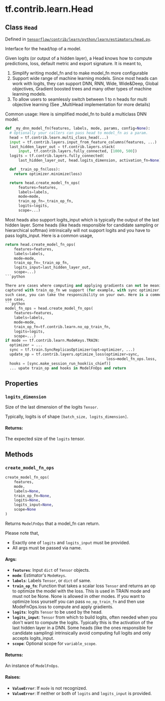 <div itemscope itemtype="http://developers.google.com/ReferenceObject">
<meta itemprop="name" content="tf.contrib.learn.Head" />
<meta itemprop="property" content="logits_dimension"/>
<meta itemprop="property" content="create_model_fn_ops"/>
</div>

# tf.contrib.learn.Head

## Class `Head`





Defined in [`tensorflow/contrib/learn/python/learn/estimators/head.py`](https://www.tensorflow.org/code/tensorflow/contrib/learn/python/learn/estimators/head.py).

Interface for the head/top of a model.

Given logits (or output of a hidden layer), a Head knows how to compute
predictions, loss, default metric and export signature. It is meant to,

1) Simplify writing model_fn and to make model_fn more configurable
2) Support wide range of machine learning models. Since most heads can work
    with logits, they can support DNN, RNN, Wide, Wide&Deep,
    Global objectives, Gradient boosted trees and many other types
    of machine learning models.
2) To allow users to seamlessly switch between 1 to n heads for multi
objective learning (See _MultiHead implementation for more details)

Common usage:
Here is simplified model_fn to build a multiclass DNN model.
  ```python
  def _my_dnn_model_fn(features, labels, mode, params, config=None):
    # Optionally your callers can pass head to model_fn as a param.
    head = tf.contrib.learn.multi_class_head(...)
    input = tf.contrib.layers.input_from_feature_columns(features, ...)
    last_hidden_layer_out = tf.contrib.layers.stack(
        input, tf.contrib.layers.fully_connected, [1000, 500])
    logits = tf.contrib.layers.fully_connected(
        last_hidden_layer_out, head.logits_dimension, activation_fn=None)

    def _train_op_fn(loss):
      return optimizer.minimize(loss)

    return head.create_model_fn_ops(
        features=features,
        labels=labels,
        mode=mode,
        train_op_fn=_train_op_fn,
        logits=logits,
        scope=...)
  ```

Most heads also support logits_input which is typically the output of the last
hidden layer. Some heads (like heads responsible for candidate sampling or
hierarchical softmax) intrinsically will not support logits and you have
to pass logits_input. Here is a common usage,
  ```python
  return head.create_model_fn_ops(
      features=features,
      labels=labels,
      mode=mode,
      train_op_fn=_train_op_fn,
      logits_input=last_hidden_layer_out,
      scope=...)
  ```python

There are cases where computing and applying gradients can not be meaningfully
captured with train_op_fn we support (for example, with sync optimizer). In
such case, you can take the responsibility on your own. Here is a common
use case,
  ```python
  model_fn_ops = head.create_model_fn_ops(
      features=features,
      labels=labels,
      mode=mode,
      train_op_fn=tf.contrib.learn.no_op_train_fn,
      logits=logits,
      scope=...)
  if mode == tf.contrib.learn.ModeKeys.TRAIN:
    optimizer = ...
    sync = tf.train.SyncReplicasOptimizer(opt=optimizer, ...)
    update_op = tf.contrib.layers.optimize_loss(optimizer=sync,
                                                loss=model_fn_ops.loss, ...)
    hooks = [sync.make_session_run_hook(is_chief)]
    ... upate train_op and hooks in ModelFnOps and return
  ```

## Properties

<h3 id="logits_dimension"><code>logits_dimension</code></h3>

Size of the last dimension of the logits `Tensor`.

Typically, logits is of shape `[batch_size, logits_dimension]`.

#### Returns:

  The expected size of the `logits` tensor.



## Methods

<h3 id="create_model_fn_ops"><code>create_model_fn_ops</code></h3>

``` python
create_model_fn_ops(
    features,
    mode,
    labels=None,
    train_op_fn=None,
    logits=None,
    logits_input=None,
    scope=None
)
```

Returns `ModelFnOps` that a model_fn can return.

Please note that,
+ Exactly one of `logits` and `logits_input` must be provided.
+ All args must be passed via name.

#### Args:

* <b>`features`</b>: Input `dict` of `Tensor` objects.
* <b>`mode`</b>: Estimator's `ModeKeys`.
* <b>`labels`</b>: Labels `Tensor`, or `dict` of same.
* <b>`train_op_fn`</b>: Function that takes a scalar loss `Tensor` and returns an op
      to optimize the model with the loss. This is used in TRAIN mode and
      must not be None. None is allowed in other modes. If you want to
      optimize loss yourself you can pass `no_op_train_fn` and then use
      ModeFnOps.loss to compute and apply gradients.
* <b>`logits`</b>: logits `Tensor` to be used by the head.
* <b>`logits_input`</b>: `Tensor` from which to build logits, often needed when you
    don't want to compute the logits. Typically this is the activation of
    the last hidden layer in a DNN. Some heads (like the ones responsible
    for candidate sampling) intrinsically avoid computing full logits and
    only accepts logits_input.
* <b>`scope`</b>: Optional scope for `variable_scope`.


#### Returns:

  An instance of `ModelFnOps`.


#### Raises:

* <b>`ValueError`</b>: If `mode` is not recognized.
* <b>`ValueError`</b>: If neither or both of `logits` and `logits_input` is provided.



